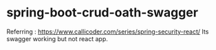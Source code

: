 # spring-boot-crud-oath-swagger
Referring : https://www.callicoder.com/series/spring-security-react/
Its swagger working but not react app.
